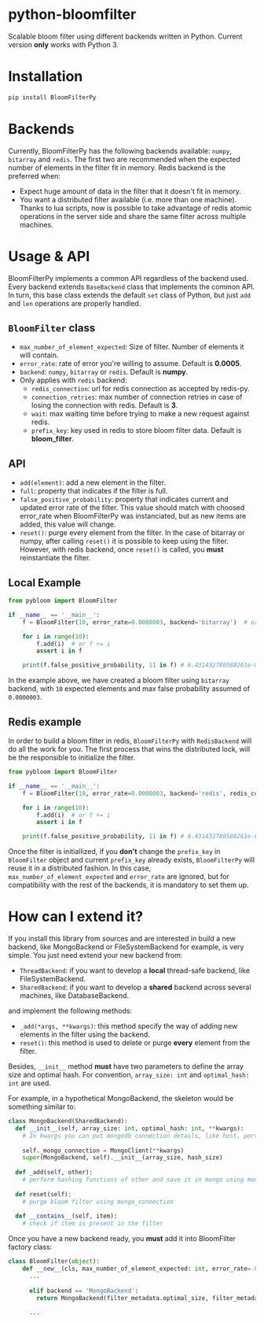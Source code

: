 # python-bloomfilter
Scalable bloom filter using different backends written in Python. Current version **only** works with Python 3.

# Installation
```bash
pip install BloomFilterPy
```
# Backends

Currently, BloomFilterPy has the following backends available: `numpy`, `bitarray` and `redis`. The first two are recommended when the expected number of elements in the filter fit in memory. Redis backend is the preferred when:

- Expect huge amount of data in the filter that it doesn't fit in memory.
- You want a distributed filter available (i.e. more than one machine). Thanks to lua scripts, now is possible to take advantage of redis atomic operations in the server side and share the same filter across multiple machines. 

# Usage & API

BloomFilterPy implements a common API regardless of the backend used. Every backend extends `BaseBackend` class that implements the common API. In turn, this base class extends the default `set` class of Python, but just `add` and `len` operations are properly handled.

## `BloomFilter` class

- `max_number_of_element_expected`: Size of filter. Number of elements it will contain.
- `error_rate`: rate of error you're willing to assume. Default is **0.0005**.
- `backend`: `numpy`, `bitarray` or `redis`. Default is **numpy**.
- Only applies with `redis` backend:
  - `redis_connection`: url for redis connection as accepted by redis-py.
  - `connection_retries`: max number of connection retries in case of losing the connection with redis. Default is **3**.
  - `wait`: max waiting time before trying to make a new request against redis. 
  - `prefix_key`: key used in redis to store bloom filter data. Default is **bloom_filter**.

## API

- `add(element)`: add a new element in the filter.
- `full`: property that indicates if the filter is full.
- `false_positive_probability`: property that indicates current and updated error rate of the filter. This value should match with choosed error_rate when BloomFilterPy was instanciated, but as new items are added, this value will change.
- `reset()`: purge every element from the filter. In the case of bitarray or numpy, after calling `reset()` it is possible to keep  using the filter. However, with redis backend, once `reset()` is called, you **must** reinstantiate the filter.

## Local Example

```python
from pybloom import BloomFilter

if __name__ == '__main__':
    f = BloomFilter(10, error_rate=0.0000003, backend='bitarray')  # or backend='numpy'

    for i in range(10):
        f.add(i)  # or f += i
        assert i in f

    print(f.false_positive_probability, 11 in f) # 6.431432780588261e-07 False
```

In the example above, we have created a bloom filter using `bitarray` backend, with `10` expected elements and max false probability assumed of `0.0000003`.

## Redis example
In order to build a bloom filter in redis, `BloomFilterPy` with `RedisBackend` will do all the work for you. The first process that wins the distributed lock, will be the responsible to initialize the filter. 
```python
from pybloom import BloomFilter

if __name__ == '__main__':
    f = BloomFilter(10, error_rate=0.0000003, backend='redis', redis_connection='redis://localhost:6379/0')

    for i in range(10):
        f.add(i)  # or f += i
        assert i in f

    print(f.false_positive_probability, 11 in f) # 6.431432780588261e-07 False
```
Once the filter is initiallized, if you **don't** change the `prefix_key` in `BloomFilter` object and current `prefix_key` already exists, `BloomFilterPy` will reuse it in a distributed fashion. In this case, `max_number_of_element_expected` and `error_rate` are ignored, but for compatibility with the rest of the backends, it is mandatory to set them up.

# How can I extend it?

If you install this library from sources and are interested in build a new backend, like MongoBackend or FileSystemBackend for example, is very simple. You just need extend your new backend from:

- `ThreadBackend`: if you want to develop a **local** thread-safe backend, like FileSystemBackend.
- `SharedBackend`: if you want to develop a **shared** backend across several machines, like DatabaseBackend.

and implement the following methods:

- `_add(*args, **kwargs)`: this method specify the way of adding new elements in the filter using the backend.
- `reset()`: this method is used to delete or purge **every** element from the filter.

Besides, `__init__` method **must** have two parameters to define the array size and optimal hash. For convention, `array_size: int` and `optimal_hash: int` are used.

For example, in a hypothetical MongoBackend, the skeleton would be something similar to:

```python
class MongoBackend(SharedBackend):
  def __init__(self, array_size: int, optimal_hash: int, **kwargs):
    # In kwargs you can put mongodb connection details, like host, port and so on.
    
    self._mongo_connection = MongoClient(**kwargs)
    super(MongoBackend, self).__init__(array_size, hash_size)
   
  def _add(self, other):
    # perform hashing functions of other and save it in mongo using mongo_connection
   
  def reset(self):
    # purge bloom filter using mongo_connection
   
  def __contains__(self, item):
    # check if item is present in the filter
```

Once you have a new backend ready, you **must** add it into BloomFilter factory class:

```python
class BloomFilter(object):
    def __new__(cls, max_number_of_element_expected: int, error_rate=.0005, backend='numpy', **kwargs):
      ...
      
      elif backend == 'MongoBackend':
        return MongoBackend(filter_metadata.optimal_size, filter_metadata.optimal_hash, max_number_of_element_expected, **kwargs)
      
      ...
```
